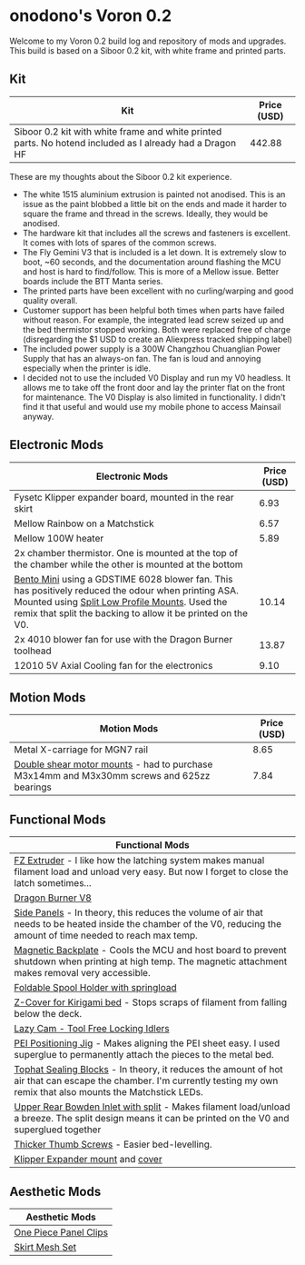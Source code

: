 # onodono's Voron 0.2
Welcome to my Voron 0.2 build log and repository of mods and upgrades.
This build is based on a Siboor 0.2 kit, with white frame and printed parts.
## Kit
|Kit| Price (USD)|
|----|--------|
|Siboor 0.2 kit with white frame and white printed parts. No hotend included as I already had a Dragon HF|442.88|

These are my thoughts about the Siboor 0.2 kit experience.

- The white 1515 aluminium extrusion is painted not anodised. This is an issue as the paint blobbed a little bit on the ends and made it harder to square the frame and thread in the screws. Ideally, they would be anodised.
- The hardware kit that includes all the screws and fasteners is excellent. It comes with lots of spares of the common screws.
- The Fly Gemini V3 that is included is a let down. It is extremely slow to boot, ~60 seconds, and the documentation around flashing the MCU and host is hard to find/follow. This is more of a Mellow issue. Better boards include the BTT Manta series.
- The printed parts have been excellent with no curling/warping and good quality overall.
- Customer support has been helpful both times when parts have failed without reason. For example, the integrated lead screw seized up and the bed thermistor stopped working. Both were replaced free of charge (disregarding the $1 USD to create an Aliexpress tracked shipping label)
- The included power supply is a 300W Changzhou Chuanglian Power Supply that has an always-on fan. The fan is loud and annoying especially when the printer is idle.
- I decided not to use the included V0 Display and run my V0 headless. It allows me to take off the front door and lay the printer flat on the front for maintenance. The V0 Display is also limited in functionality. I didn't find it that useful and would use my mobile phone to access Mainsail anyway.

## Electronic Mods
| Electronic Mods | Price (USD) |
| ----------------| --------------|
|Fysetc Klipper expander board, mounted in the rear skirt | 6.93|
|Mellow Rainbow on a Matchstick|6.57|
|Mellow 100W heater|5.89|
|2x chamber thermistor. One is mounted at the top of the chamber while the other is mounted at the bottom| |
|[Bento Mini](https://www.printables.com/model/517219-bento-mini-for-bambu-lab-x1c-p1p-and-voron-v02) using a GDSTIME 6028 blower fan. This has positively reduced the odour when printing ASA. Mounted using [Split Low Profile Mounts](https://www.printables.com/model/687907-split-low-profile-mount-for-bento-mini). Used the remix that split the backing to allow it be printed on the V0.| 10.14 |
|2x 4010 blower fan for use with the Dragon Burner toolhead|13.87| 
|12010 5V Axial Cooling fan for the electronics|9.10|

## Motion Mods
|Motion Mods| Price (USD)|
|-|-|
|Metal X-carriage for MGN7 rail|8.65|
|[Double shear motor mounts](https://www.printables.com/model/864913-voron-v02r1-double-shear-ab-motor-mounts) - had to purchase M3x14mm and M3x30mm screws and 625zz bearings|7.84|

## Functional Mods
|Functional Mods|
|-|
|[FZ Extruder](https://github.com/FZaii/FZ-Extruder/tree/main) - I like how the latching system makes manual filament load and unload very easy. But now I forget to close the latch sometimes...|
|[Dragon Burner V8](https://github.com/chirpy2605/voron/tree/main/V0/Dragon_Burner)|
|[Side Panels](https://www.printables.com/model/1094180-voron-0-side-panels) - In theory, this reduces the volume of air that needs to be heated inside the chamber of the V0, reducing the amount of time needed to reach max temp.|
|[Magnetic Backplate](https://www.printables.com/model/659559-magnetic-backplate-for-voron-v02) - Cools the MCU and host board to prevent shutdown when printing at high temp. The magnetic attachment makes removal very accessible.|
[Foldable Spool Holder with springload](https://www.printables.com/model/586376-foldable-spool-holder-for-voron-02-with-spring)|
|[Z-Cover for Kirigami bed](https://www.printables.com/model/1043218-voron-v02-z-cover-for-kirigami-mode-esay-installat) - Stops scraps of filament from falling below the deck.|
|[Lazy Cam - Tool Free Locking Idlers](https://www.printables.com/model/533483-voron-02-lazycams-tool-free-locking-idlers-models-)|
|[PEI Positioning Jig](https://www.printables.com/model/744773-voron-v02-pei-sheet-positioning-jig) - Makes aligning the PEI sheet easy. I used superglue to permanently attach the pieces to the metal bed.|
|[Tophat Sealing Blocks](https://www.printables.com/model/728972-voron-v02-tophat-1515-sealing-block) - In theory, it reduces the amount of hot air that can escape the chamber. I'm currently testing my own remix that also mounts the Matchstick LEDs.|
|[Upper Rear Bowden Inlet with split](https://www.printables.com/model/955328-v0-upper-rear-bowden-inlet-urbi-for-voron-v0-split) - Makes filament load/unload a breeze. The split design means it can be printed on the V0 and superglued together|
|[Thicker Thumb Screws](https://www.printables.com/model/456042-voron-v0-thicker-thumb-nuts) - Easier bed-levelling.|
|[Klipper Expander mount](https://www.printables.com/model/508445-klipper-expander-mount-for-v02-and-v02-r1-rear-ski) and [cover](https://www.printables.com/model/753695-klipper-expander-cover)|

## Aesthetic Mods
|Aesthetic Mods|
|-|
|[One Piece Panel Clips](https://www.printables.com/model/732219-one-piece-panel-clips-for-voron-v02)|
|[Skirt Mesh Set](https://www.printables.com/model/369688-voron-02-v02-skirt-set-mesh-only)|


